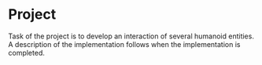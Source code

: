 # Project

Task of the project is to develop an interaction of several humanoid entities. A description of the implementation follows when the implementation is completed.